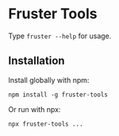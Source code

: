 # Fruster Tools

Type `fruster --help` for usage.

## Installation

Install globally with npm:

    npm install -g fruster-tools

Or run with npx:

    npx fruster-tools ...
